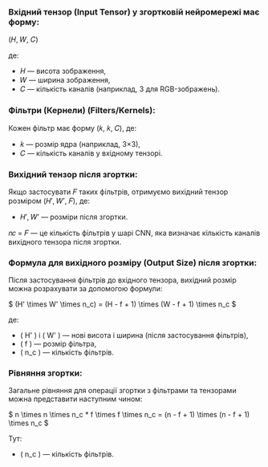 ### Вхідний тензор (Input Tensor) у згортковій нейромережі має форму:
(𝐻, 𝑊, 𝐶)

де:
- 𝐻 — висота зображення,
- 𝑊 — ширина зображення,
- 𝐶 — кількість каналів (наприклад, 3 для RGB-зображень).

### Фільтри (Кернели) (Filters/Kernels):
Кожен фільтр має форму (𝑘, 𝑘, 𝐶), де:
- 𝑘 — розмір ядра (наприклад, 3×3),
- 𝐶 — кількість каналів у вхідному тензорі.

### Вихідний тензор після згортки:
Якщо застосувати 𝐹 таких фільтрів, отримуємо вихідний тензор розміром (𝐻′, 𝑊′, 𝐹), де:
- 𝐻′, 𝑊′ — розміри після згортки.

𝑛𝑐 = 𝐹 — це кількість фільтрів у шарі CNN, яка визначає кількість каналів вихідного тензора після згортки.

### Формула для вихідного розміру (Output Size) після згортки:
Після застосування фільтрів до вхідного тензора, вихідний розмір можна розрахувати за допомогою формули:

$
(H' \times W' \times n_c) = (H - f + 1) \times (W - f + 1) \times n_c
$

де:
- \( H' \) і \( W' \) — нові висота і ширина (після застосування фільтрів),
- \( f \) — розмір фільтра,
- \( n_c \) — кількість фільтрів.

### Рівняння згортки:
Загальне рівняння для операції згортки з фільтрами та тензорами можна представити наступним чином:

$
n \times n \times n_c * f \times f \times n_c = (n - f + 1) \times (n - f + 1) \times n_c
$

Тут:
- \( n_c \) — кількість фільтрів.
